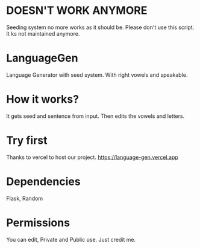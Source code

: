 # DOESN'T WORK ANYMORE
Seeding system no more works as it should be. Please don't use this script. It ks not maintained anymore.

# LanguageGen
Language Generator with seed system. With right vowels and speakable.

# How it works?
It gets seed and sentence from input. Then edits the vowels and letters.

# Try first
Thanks to vercel to host our project.
https://language-gen.vercel.app


# Dependencies
Flask, Random

# Permissions
You can edit, Private and Public use.
Just credit me.
